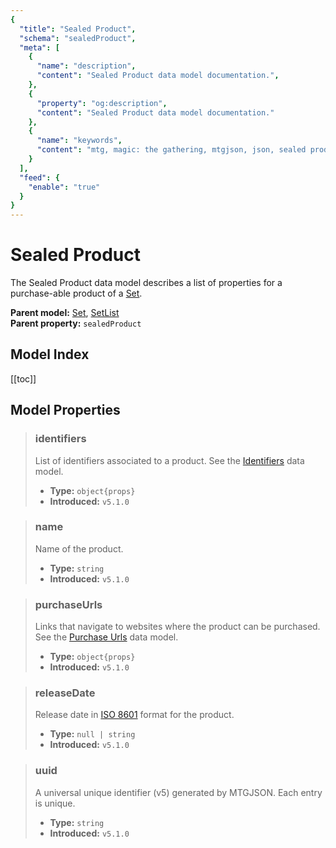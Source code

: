 ```yaml
---
{
  "title": "Sealed Product",
  "schema": "sealedProduct",
  "meta": [
    {
      "name": "description",
      "content": "Sealed Product data model documentation.",
    },
    {
      "property": "og:description",
      "content": "Sealed Product data model documentation."
    },
    {
      "name": "keywords",
      "content": "mtg, magic: the gathering, mtgjson, json, sealed product",
    }
  ],
  "feed": {
    "enable": "true"
  }
}
---
```


# Sealed Product

The Sealed Product data model describes a list of properties for a purchase-able product of a [Set](/file-models/set/).

**Parent model:** [Set](/file-models/set/), [SetList](/file-models/setlist/)  
**Parent property:** `sealedProduct`

## Model Index

<PropertyToggler/>

[[toc]]

## Model Properties

> ### identifiers  
> List of identifiers associated to a product. See the [Identifiers](/data-models/identifiers/) data model.  
>
> - **Type:** `object{props}`  
> - **Introduced:** `v5.1.0`

> ### name  
> Name of the product.
>
> - **Type:** `string`
> - **Introduced:** `v5.1.0`

> ### purchaseUrls  
> Links that navigate to websites where the product can be purchased. See the [Purchase Urls](/data-models/purchase-urls/) data model.  
>
> - **Type:** `object{props}`  
> - **Introduced:** `v5.1.0`

> ### releaseDate  
> Release date in [ISO 8601](https://www.iso.org/iso-8601-date-and-time-format.html) format for the product.  
>
> - **Type:** `null | string`  
> - **Introduced:** `v5.1.0`

> ### uuid  
> A universal unique identifier (v5) generated by MTGJSON. Each entry is unique.  
>
> - **Type:** `string`  
> - **Introduced:** `v5.1.0`
